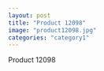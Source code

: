 ```yaml
---
layout: post
title: "Product 12098"
image: "product12098.jpg"
categories: "category1"
---
```

Product 12098

